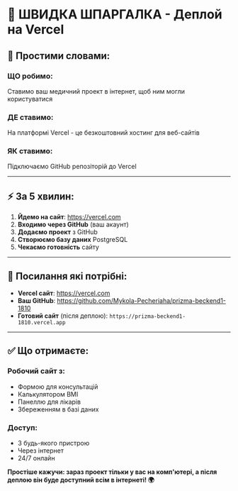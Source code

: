 # 📝 ШВИДКА ШПАРГАЛКА - Деплой на Vercel

## 🎯 **Простими словами:**

### **ЩО робимо:**

Ставимо ваш медичний проект в інтернет, щоб ним могли користуватися

### **ДЕ ставимо:**

На платформі Vercel - це безкоштовний хостинг для веб-сайтів

### **ЯК ставимо:**

Підключаємо GitHub репозіторій до Vercel

---

## ⚡ **За 5 хвилин:**

1. **Йдемо на сайт**: https://vercel.com
2. **Входимо через GitHub** (ваш акаунт)
3. **Додаємо проект** з GitHub
4. **Створюємо базу даних** PostgreSQL
5. **Чекаємо готовність** сайту

---

## 🔗 **Посилання які потрібні:**

- **Vercel сайт**: https://vercel.com
- **Ваш GitHub**: https://github.com/Mykola-Pecheriaha/prizma-beckend1-1810
- **Готовий сайт** (після деплою): `https://prizma-beckend1-1810.vercel.app`

---

## ✅ **Що отримаєте:**

### **Робочий сайт з:**

- Формою для консультацій
- Калькулятором BMI
- Панеллю для лікарів
- Збереженням в базі даних

### **Доступ:**

- З будь-якого пристрою
- Через інтернет
- 24/7 онлайн

**Простіше кажучи: зараз проект тільки у вас на комп'ютері, а після деплою він буде доступний всім в інтернеті! 🌍**
